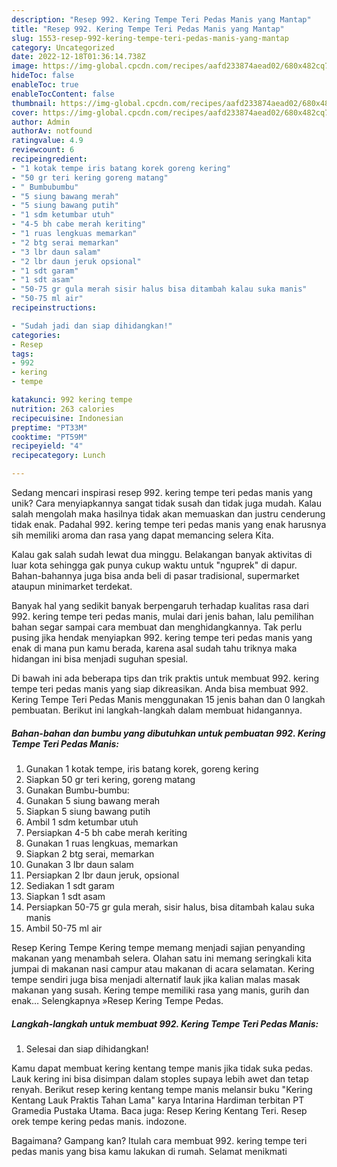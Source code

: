 ```yaml
---
description: "Resep 992. Kering Tempe Teri Pedas Manis yang Mantap"
title: "Resep 992. Kering Tempe Teri Pedas Manis yang Mantap"
slug: 1553-resep-992-kering-tempe-teri-pedas-manis-yang-mantap
category: Uncategorized
date: 2022-12-18T01:36:14.738Z
image: https://img-global.cpcdn.com/recipes/aafd233874aead02/680x482cq70/992-kering-tempe-teri-pedas-manis-foto-resep-utama.jpg
hideToc: false
enableToc: true
enableTocContent: false
thumbnail: https://img-global.cpcdn.com/recipes/aafd233874aead02/680x482cq70/992-kering-tempe-teri-pedas-manis-foto-resep-utama.jpg
cover: https://img-global.cpcdn.com/recipes/aafd233874aead02/680x482cq70/992-kering-tempe-teri-pedas-manis-foto-resep-utama.jpg
author: Admin
authorAv: notfound
ratingvalue: 4.9
reviewcount: 6
recipeingredient:
- "1 kotak tempe iris batang korek goreng kering"
- "50 gr teri kering goreng matang"
- " Bumbubumbu"
- "5 siung bawang merah"
- "5 siung bawang putih"
- "1 sdm ketumbar utuh"
- "4-5 bh cabe merah keriting"
- "1 ruas lengkuas memarkan"
- "2 btg serai memarkan"
- "3 lbr daun salam"
- "2 lbr daun jeruk opsional"
- "1 sdt garam"
- "1 sdt asam"
- "50-75 gr gula merah sisir halus bisa ditambah kalau suka manis"
- "50-75 ml air"
recipeinstructions:

- "Sudah jadi dan siap dihidangkan!"
categories:
- Resep
tags:
- 992
- kering
- tempe

katakunci: 992 kering tempe 
nutrition: 263 calories
recipecuisine: Indonesian
preptime: "PT33M"
cooktime: "PT59M"
recipeyield: "4"
recipecategory: Lunch

---
```





Sedang mencari inspirasi resep 992. kering tempe teri pedas manis yang unik? Cara menyiapkannya sangat tidak susah dan tidak juga mudah. Kalau salah mengolah maka hasilnya tidak akan memuaskan dan justru cenderung tidak enak. Padahal 992. kering tempe teri pedas manis yang enak harusnya sih memiliki aroma dan rasa yang dapat memancing selera Kita.





Kalau gak salah sudah lewat dua minggu. Belakangan banyak aktivitas di luar kota sehingga gak punya cukup waktu untuk &#34;nguprek&#34; di dapur. Bahan-bahannya juga bisa anda beli di pasar tradisional, supermarket ataupun minimarket terdekat.

Banyak hal yang sedikit banyak berpengaruh terhadap kualitas rasa dari 992. kering tempe teri pedas manis, mulai dari jenis bahan, lalu pemilihan bahan segar sampai cara membuat dan menghidangkannya. Tak perlu pusing jika hendak menyiapkan 992. kering tempe teri pedas manis yang enak di mana pun kamu berada, karena asal sudah tahu triknya maka hidangan ini bisa menjadi suguhan spesial.






Di bawah ini ada beberapa tips dan trik praktis untuk membuat 992. kering tempe teri pedas manis yang siap dikreasikan. Anda bisa membuat 992. Kering Tempe Teri Pedas Manis menggunakan 15 jenis bahan dan 0 langkah pembuatan. Berikut ini langkah-langkah dalam membuat hidangannya.

<!--inarticleads1-->

##### Bahan-bahan dan bumbu yang dibutuhkan untuk pembuatan 992. Kering Tempe Teri Pedas Manis:

1. Gunakan 1 kotak tempe, iris batang korek, goreng kering
1. Siapkan 50 gr teri kering, goreng matang
1. Gunakan  Bumbu-bumbu:
1. Gunakan 5 siung bawang merah
1. Siapkan 5 siung bawang putih
1. Ambil 1 sdm ketumbar utuh
1. Persiapkan 4-5 bh cabe merah keriting
1. Gunakan 1 ruas lengkuas, memarkan
1. Siapkan 2 btg serai, memarkan
1. Gunakan 3 lbr daun salam
1. Persiapkan 2 lbr daun jeruk, opsional
1. Sediakan 1 sdt garam
1. Siapkan 1 sdt asam
1. Persiapkan 50-75 gr gula merah, sisir halus, bisa ditambah kalau suka manis
1. Ambil 50-75 ml air


Resep Kering Tempe Kering tempe memang menjadi sajian penyanding makanan yang menambah selera. Olahan satu ini memang seringkali kita jumpai di makanan nasi campur atau makanan di acara selamatan. Kering tempe sendiri juga bisa menjadi alternatif lauk jika kalian malas masak makanan yang susah. Kering tempe memiliki rasa yang manis, gurih dan enak… Selengkapnya »Resep Kering Tempe Pedas. 

<!--inarticleads2-->

##### Langkah-langkah untuk membuat 992. Kering Tempe Teri Pedas Manis:


1. Selesai dan siap dihidangkan!

Kamu dapat membuat kering kentang tempe manis jika tidak suka pedas. Lauk kering ini bisa disimpan dalam stoples supaya lebih awet dan tetap renyah. Berikut resep kering kentang tempe manis melansir buku &#34;Kering Kentang Lauk Praktis Tahan Lama&#34; karya Intarina Hardiman terbitan PT Gramedia Pustaka Utama. Baca juga: Resep Kering Kentang Teri. Resep orek tempe kering pedas manis. indozone. 

Bagaimana? Gampang kan? Itulah cara membuat 992. kering tempe teri pedas manis yang bisa kamu lakukan di rumah. Selamat menikmati
